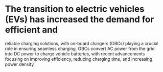 # The transition to electric vehicles (EVs) has increased the demand for efficient and 
reliable charging solutions, with on-board chargers (OBCs) playing a crucial role in 
ensuring seamless charging. OBCs convert AC power from the grid into DC power to 
charge vehicle batteries, with recent advancements focusing on improving efficiency, 
reducing charging time, and increasing power density

